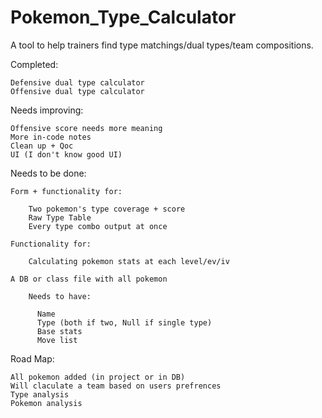 # Pokemon_Type_Calculator
A tool to help trainers find type matchings/dual types/team compositions.

Completed:

    Defensive dual type calculator
    Offensive dual type calculator

Needs improving:

    Offensive score needs more meaning
    More in-code notes
    Clean up + Qoc
    UI (I don't know good UI)
    

Needs to be done:

    Form + functionality for:
    
        Two pokemon's type coverage + score
        Raw Type Table
        Every type combo output at once 
        
    Functionality for:
    
        Calculating pokemon stats at each level/ev/iv
        
    A DB or class file with all pokemon
    
        Needs to have:
        
          Name
          Type (both if two, Null if single type)
          Base stats
          Move list

Road Map:

    All pokemon added (in project or in DB)
    Will claculate a team based on users prefrences
    Type analysis
    Pokemon analysis
